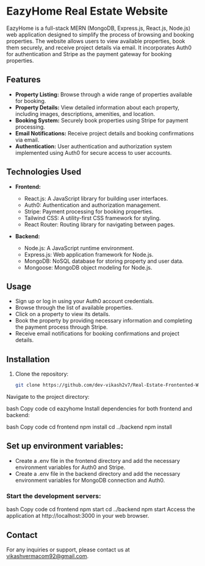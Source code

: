 # EazyHome Real Estate Website

EazyHome is a full-stack MERN (MongoDB, Express.js, React.js, Node.js) web application designed to simplify the process of browsing and booking properties. The website allows users to view available properties, book them securely, and receive project details via email. It incorporates Auth0 for authentication and Stripe as the payment gateway for booking properties.

## Features

- **Property Listing:** Browse through a wide range of properties available for booking.
- **Property Details:** View detailed information about each property, including images, descriptions, amenities, and location.
- **Booking System:** Securely book properties using Stripe for payment processing.
- **Email Notifications:** Receive project details and booking confirmations via email.
- **Authentication:** User authentication and authorization system implemented using Auth0 for secure access to user accounts.

## Technologies Used

- **Frontend:**
  - React.js: A JavaScript library for building user interfaces.
  - Auth0: Authentication and authorization management.
  - Stripe: Payment processing for booking properties.
  - Tailwind CSS: A utility-first CSS framework for styling.
  - React Router: Routing library for navigating between pages.
  
- **Backend:**
  - Node.js: A JavaScript runtime environment.
  - Express.js: Web application framework for Node.js.
  - MongoDB: NoSQL database for storing property and user data.
  - Mongoose: MongoDB object modeling for Node.js.

## Usage
- Sign up or log in using your Auth0 account credentials.
- Browse through the list of available properties.
- Click on a property to view its details.
- Book the property by providing necessary information and completing the payment process through Stripe.
- Receive email notifications for booking confirmations and project details.


## Installation

1. Clone the repository:

   ```bash
   git clone https://github.com/dev-vikash2v7/Real-Estate-Frontented-With-React.git
Navigate to the project directory:

bash
Copy code
cd eazyhome
Install dependencies for both frontend and backend:

bash
Copy code
cd frontend
npm install
cd ../backend
npm install

## Set up environment variables:

- Create a .env file in the frontend directory and add the necessary environment variables for Auth0 and Stripe.
- Create a .env file in the backend directory and add the necessary environment variables for MongoDB connection and Auth0.

### Start the development servers:

bash
Copy code
cd frontend
npm start
cd ../backend
npm start
Access the application at http://localhost:3000 in your web browser.



## Contact
For any inquiries or support, please contact us at vikashvermacom92@gmail.com.